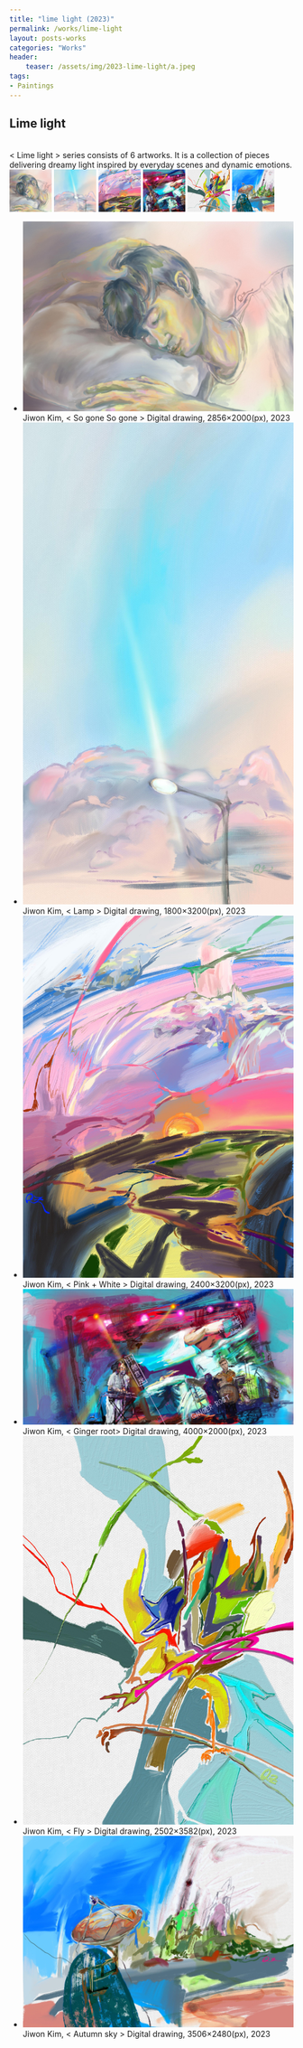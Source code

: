 ```yaml
---
title: "lime light (2023)"
permalink: /works/lime-light
layout: posts-works
categories: "Works"
header:
    teaser: /assets/img/2023-lime-light/a.jpeg
tags:
- Paintings
--- 
```


## Lime light
<br>
< Lime light > series consists of 6 artworks.  
It is a collection of pieces delivering dreamy light inspired by everyday scenes and dynamic emotions.
<div class="carousel-container">
<!-- Thumbnails -->
<div class="carousel-thumbnails">
    <img src="/assets/img/2023-lime-light/za.jpeg" width="75" height="75" data-index="0">
    <img src="/assets/img/2023-lime-light/zb.jpeg" width="75" height="75" data-index="1">
    <img src="/assets/img/2023-lime-light/zc.jpeg" width="75" height="75" data-index="2">
    <img src="/assets/img/2023-lime-light/zd.jpeg" width="75" height="75" data-index="3">
    <img src="/assets/img/2023-lime-light/ze.jpeg" width="75" height="75" data-index="4">
    <img src="/assets/img/2023-lime-light/zf.jpeg" width="75" height="75" data-index="5">
</div>
<!-- Main Carousel -->
<div class="glide glide-main">
    <div class="glide__track" data-glide-el="track">
    <ul class="glide__slides">
        <li class="glide__slide">
            <img src="/assets/img/2023-lime-light/a.jpeg">
            <div class="slide-caption">Jiwon Kim, < So gone So gone > Digital drawing, 2856×2000(px), 2023
            </div>
        </li>
        <li class="glide__slide">
            <img src="/assets/img/2023-lime-light/b.jpeg">
            <div class="slide-caption">Jiwon Kim, < Lamp > Digital drawing, 1800×3200(px), 2023</div>
        </li>
        <li class="glide__slide">
            <img src="/assets/img/2023-lime-light/c.jpeg">
            <div class="slide-caption">Jiwon Kim, < Pink + White > Digital drawing, 2400×3200(px), 2023</div>
        </li>
        <li class="glide__slide">
            <img src="/assets/img/2023-lime-light/d.jpeg">
            <div class="slide-caption">Jiwon Kim, < Ginger root> Digital drawing, 4000×2000(px), 2023</div>
        </li>
        <li class="glide__slide">
            <img src="/assets/img/2023-lime-light/e.jpeg">
            <div class="slide-caption">Jiwon Kim, < Fly > Digital drawing, 2502×3582(px), 2023</div>
        </li>
        <li class="glide__slide">
            <img src="/assets/img/2023-lime-light/f.jpeg">
            <div class="slide-caption">Jiwon Kim, < Autumn sky > Digital drawing, 3506×2480(px), 2023</div>
        </li>
    </ul>
    </div>
</div>
